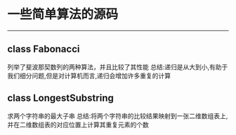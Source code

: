 # 一些简单算法的源码
---

## class Fabonacci
列举了斐波那契数列的两种算法，并且比较了其性能
总结:递归是从大到小,有助于我们细分问题,但是对计算机而言,递归会增加许多重复的计算

## class LongestSubstring
求两个字符串的最大子串
总结:将两个字符串的比较结果映射到一张二维数组表上,并在二维数组表的对应位置上计算其重复元素的个数
